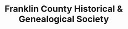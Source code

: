 ---
layout: repo
title: "Franklin County Historical & Genealogical Society"
id: 25678
permalink: repos/25678/
---